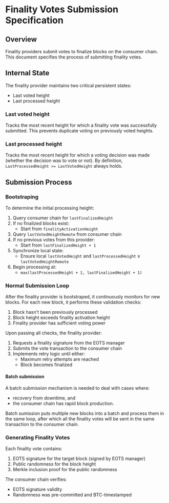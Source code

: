 # Finality Votes Submission Specification

## Overview

Finality providers submit votes to finalize blocks on the consumer chain.
This document specifies the process of submitting finality votes.

## Internal State

The finality provider maintains two critical persistent states:

- Last voted height
- Last processed height

### Last voted height

Tracks the most recent height for which a finality vote was successfully
submitted. This prevents duplicate voting on previously voted heights.

### Last processed height

Tracks the most recent height for which a voting decision was made
(whether the decision was to vote or not).
By definition, `LastProcessedHeight >= LastVotedHeight` always holds.

## Submission Process

### Bootstraping

To determine the initial processing height:

1. Query consumer chain for `lastFinalizedHeight`
2. If no finalized blocks exist:
   - Start from `finalityActivationHeight`
3. Query `lastVotedHeightRemote` from consumer chain
4. If no previous votes from this provider:
   - Start from `lastFinalizedHeight + 1`
5. Synchronize local state:
   - Ensure local `lastVotedHeight` and `lastProcessedHeight` ≥ `lastVotedHeightRemote`
6. Begin processing at:
   - `max(lastProcessedHeight + 1, lastFinalizedHeight + 1)`

### Normal Submission Loop

After the finality provider is bootstraped, it continuously monitors for
new blocks. For each new block, it performs these validation checks:

1. Block hasn't been previously processed
2. Block height exceeds finality activation height
3. Finality provider has sufficient voting power

Upon passing all checks, the finality provider:

1. Requests a finality signature from the EOTS manager
2. Submits the vote transaction to the consumer chain
3. Implements retry logic until either:
   - Maximum retry attempts are reached
   - Block becomes finalized

#### Batch submission

A batch submission mechanism is needed to deal with cases where:

- recovery from downtime, and
- the consumer chain has rapid block production.

Batch sumission puts multiple new blocks into a batch and
process them in the same loop, after which all the finality votes will be sent
in the same transaction to the consumer chain.

### Generating Finality Votes

Each finality vote contains:

1. EOTS signature for the target block (signed by EOTS manager)
2. Public randomness for the block height
3. Merkle inclusion proof for the public randomness

The consumer chain verifies:

- EOTS signature validity
- Randomness was pre-committed and BTC-timestamped
